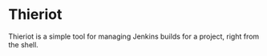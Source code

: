 
Thieriot
========

Thieriot is a simple tool for managing Jenkins builds for a project, right
from the shell.

